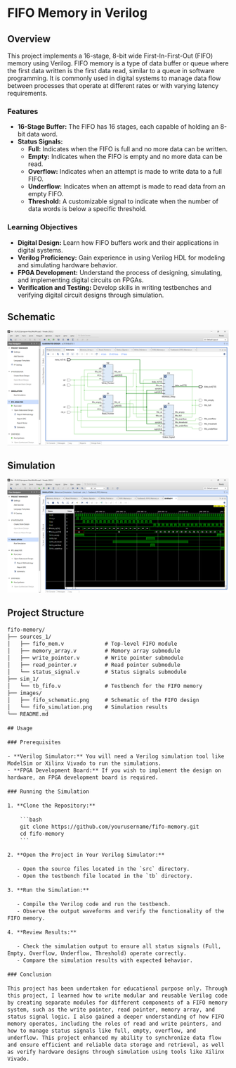 # FIFO Memory in Verilog

## Overview

This project implements a 16-stage, 8-bit wide First-In-First-Out (FIFO) memory using Verilog. FIFO memory is a type of data buffer or queue where the first data written is the first data read, similar to a queue in software programming. It is commonly used in digital systems to manage data flow between processes that operate at different rates or with varying latency requirements.

### Features

- **16-Stage Buffer:** The FIFO has 16 stages, each capable of holding an 8-bit data word.
- **Status Signals:**
  - **Full:** Indicates when the FIFO is full and no more data can be written.
  - **Empty:** Indicates when the FIFO is empty and no more data can be read.
  - **Overflow:** Indicates when an attempt is made to write data to a full FIFO.
  - **Underflow:** Indicates when an attempt is made to read data from an empty FIFO.
  - **Threshold:** A customizable signal to indicate when the number of data words is below a specific threshold.

### Learning Objectives

- **Digital Design:** Learn how FIFO buffers work and their applications in digital systems.
- **Verilog Proficiency:** Gain experience in using Verilog HDL for modeling and simulating hardware behavior.
- **FPGA Development:** Understand the process of designing, simulating, and implementing digital circuits on FPGAs.
- **Verification and Testing:** Develop skills in writing testbenches and verifying digital circuit designs through simulation.

## Schematic

![FIFO Schematic](images/schematic.png)

## Simulation

![FIFO Simulation](images/simulation.png)

## Project Structure

```plaintext
fifo-memory/
├── sources_1/
│   ├── fifo_mem.v             # Top-level FIFO module
│   ├── memory_array.v         # Memory array submodule
│   ├── write_pointer.v        # Write pointer submodule
│   ├── read_pointer.v         # Read pointer submodule
│   └── status_signal.v        # Status signals submodule
├── sim_1/
│   └── tb_fifo.v              # Testbench for the FIFO memory
├── images/
│   ├── fifo_schematic.png     # Schematic of the FIFO design
│   └── fifo_simulation.png    # Simulation results
└── README.md

## Usage

### Prerequisites

- **Verilog Simulator:** You will need a Verilog simulation tool like ModelSim or Xilinx Vivado to run the simulations.
- **FPGA Development Board:** If you wish to implement the design on hardware, an FPGA development board is required.

### Running the Simulation

1. **Clone the Repository:**

    ```bash
    git clone https://github.com/yourusername/fifo-memory.git
    cd fifo-memory
    ```

2. **Open the Project in Your Verilog Simulator:**

   - Open the source files located in the `src` directory.
   - Open the testbench file located in the `tb` directory.

3. **Run the Simulation:**

   - Compile the Verilog code and run the testbench.
   - Observe the output waveforms and verify the functionality of the FIFO memory.

4. **Review Results:**

   - Check the simulation output to ensure all status signals (Full, Empty, Overflow, Underflow, Threshold) operate correctly.
   - Compare the simulation results with expected behavior.

### Conclusion

This project has been undertaken for educational purpose only. Through this project, I learned how to write modular and reusable Verilog code by creating separate modules for different components of a FIFO memory system, such as the write pointer, read pointer, memory array, and status signal logic. I also gained a deeper understanding of how FIFO memory operates, including the roles of read and write pointers, and how to manage status signals like full, empty, overflow, and underflow. This project enhanced my ability to synchronize data flow and ensure efficient and reliable data storage and retrieval, as well as verify hardware designs through simulation using tools like Xilinx Vivado.
